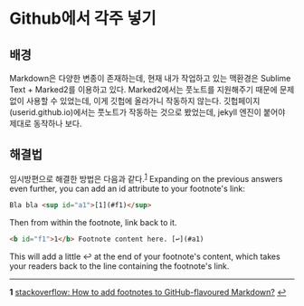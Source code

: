 # Github에서 각주 넣기
## 배경
Markdown은 다양한 변종이 존재하는데, 현재 내가 작업하고 있는 맥환경은 Sublime Text + Marked2를 이용하고 있다. Marked2에서는 풋노트를 지원해주기 때문에 문제 없이 사용할 수 있었는데, 이게 깃헙에 올라가니 작동하지 않는다. 깃헙페이지(userid.github.io)에서는 풋노트가 작동하는 것으로 봤었는데, jekyll 엔진이 붙어야 제대로 동작하나 보다.

## 해결법
임시방편으로 해결한 방법은 다음과 같다.<sup id="a1">[1](#f1)</sup>
Expanding on the previous answers even further, you can add an id attribute to your footnote's link:

```html
Bla bla <sup id="a1">[1](#f1)</sup>
```
Then from within the footnote, link back to it.

```html
<b id="f1">1</b> Footnote content here. [↩](#a1)
```
This will add a little ↩ at the end of your footnote's content, which takes your readers back to the line containing the footnote's link.

------
<b id="f1">1</b> [stackoverflow: How to add footnotes to GitHub-flavoured Markdown?](http://stackoverflow.com/questions/25579868/how-to-add-footnotes-to-github-flavoured-markdown) [↩](#a1)